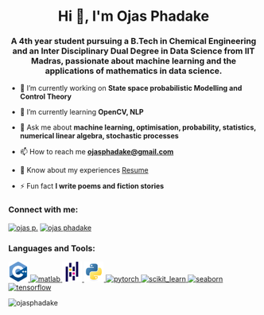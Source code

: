 <h1 align="center">Hi 👋, I'm Ojas Phadake</h1>
<h3 align="center">A 4th year student pursuing a B.Tech in Chemical Engineering and an Inter Disciplinary Dual Degree in Data Science from IIT Madras, passionate about machine learning and the applications of mathematics in data science.</h3>

- 🔭 I’m currently working on **State space probabilistic Modelling and Control Theory**

- 🌱 I’m currently learning **OpenCV, NLP**

- 💬 Ask me about **machine learning, optimisation, probability, statistics, numerical linear algebra, stochastic processes**

- 📫 How to reach me **ojasphadake@gmail.com**

- 📄 Know about my experiences <a href="https://drive.google.com/file/d/1U7o9w0jB-pnSmmJZSSp6iQljfuxLYmXf/view?usp=sharing" target="_blank">Resume</a>

- ⚡ Fun fact **I write poems and fiction stories**

<h3 align="left">Connect with me:</h3>
<p align="left">
<a href="https://x.com/OjasPhadake" target="blank"><img align="center" src="https://raw.githubusercontent.com/rahuldkjain/github-profile-readme-generator/master/src/images/icons/Social/twitter.svg" alt="ojas p." height="30" width="40" /></a>
<a href="https://www.linkedin.com/in/ojas-phadake-42148b254/" target="blank"><img align="center" src="https://raw.githubusercontent.com/rahuldkjain/github-profile-readme-generator/master/src/images/icons/Social/linked-in-alt.svg" alt="ojas phadake" height="30" width="40" /></a>
</p>

<h3 align="left">Languages and Tools:</h3>
<p align="left"> <a href="https://www.w3schools.com/cpp/" target="_blank" rel="noreferrer"> <img src="https://raw.githubusercontent.com/devicons/devicon/master/icons/cplusplus/cplusplus-original.svg" alt="cplusplus" width="40" height="40"/> </a> <a href="https://www.mathworks.com/" target="_blank" rel="noreferrer"> <img src="https://upload.wikimedia.org/wikipedia/commons/2/21/Matlab_Logo.png" alt="matlab" width="40" height="40"/> </a> <a href="https://pandas.pydata.org/" target="_blank" rel="noreferrer"> <img src="https://raw.githubusercontent.com/devicons/devicon/2ae2a900d2f041da66e950e4d48052658d850630/icons/pandas/pandas-original.svg" alt="pandas" width="40" height="40"/> </a> <a href="https://www.python.org" target="_blank" rel="noreferrer"> <img src="https://raw.githubusercontent.com/devicons/devicon/master/icons/python/python-original.svg" alt="python" width="40" height="40"/> </a> <a href="https://pytorch.org/" target="_blank" rel="noreferrer"> <img src="https://www.vectorlogo.zone/logos/pytorch/pytorch-icon.svg" alt="pytorch" width="40" height="40"/> </a> <a href="https://scikit-learn.org/" target="_blank" rel="noreferrer"> <img src="https://upload.wikimedia.org/wikipedia/commons/0/05/Scikit_learn_logo_small.svg" alt="scikit_learn" width="40" height="40"/> </a> <a href="https://seaborn.pydata.org/" target="_blank" rel="noreferrer"> <img src="https://seaborn.pydata.org/_images/logo-mark-lightbg.svg" alt="seaborn" width="40" height="40"/> </a> <a href="https://www.tensorflow.org" target="_blank" rel="noreferrer"> <img src="https://www.vectorlogo.zone/logos/tensorflow/tensorflow-icon.svg" alt="tensorflow" width="40" height="40"/> </a> </p>

<p><img align="left" src="https://github-readme-stats.vercel.app/api/top-langs?username=ojasphadake&show_icons=true&locale=en&layout=compact" alt="ojasphadake" /></p>
